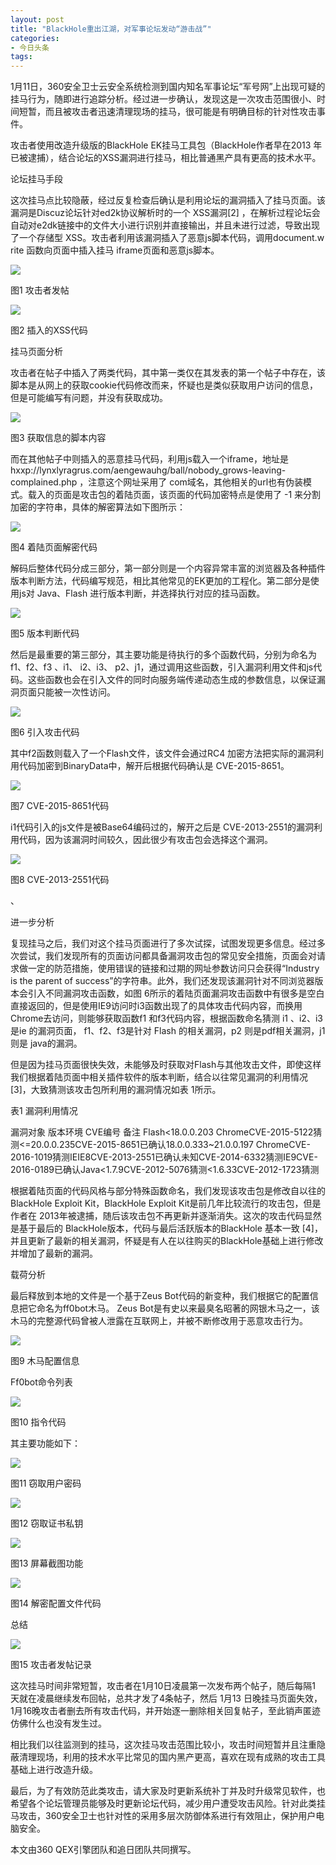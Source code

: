```yaml
---
layout: post
title: "BlackHole重出江湖，对军事论坛发动“游击战”"
categories:
- 今日头条
tags:
---
```

1月11日，360安全卫士云安全系统检测到国内知名军事论坛“军号网”上出现可疑的挂马行为，随即进行追踪分析。经过进一步确认，发现这是一次攻击范围很小、时间短暂，而且被攻击者迅速清理现场的挂马，很可能是有明确目标的针对性攻击事件。

攻击者使用改造升级版的BlackHole EK挂马工具包（BlackHole作者早在2013 年已被逮捕），结合论坛的XSS漏洞进行挂马，相比普通黑产具有更高的技术水平。

论坛挂马手段

这次挂马点比较隐蔽，经过反复检查后确认是利用论坛的漏洞插入了挂马页面。该漏洞是Discuz论坛针对ed2k协议解析时的一个 XSS漏洞[2] ，在解析过程论坛会自动对e2dk链接中的文件大小进行识别并直接输出，并且未进行过滤，导致出现了一个存储型 XSS。攻击者利用该漏洞插入了恶意js脚本代码，调用document.w rite 函数向页面中插入挂马 iframe页面和恶意js脚本。

![](http://p3.pstatp.com/large/159e00012bd3ee624fd3)

图1 攻击者发帖

![](http://p2.pstatp.com/large/153700056e28da91f24e)

图2 插入的XSS代码

挂马页面分析

攻击者在帖子中插入了两类代码，其中第一类仅在其发表的第一个帖子中存在，该脚本是从网上的获取cookie代码修改而来，怀疑也是类似获取用户访问的信息，但是可能编写有问题，并没有获取成功。

![](http://p3.pstatp.com/large/159e0001311d6c8ace0e)

图3 获取信息的脚本内容

而在其他帖子中则插入的恶意挂马代码，利用js载入一个iframe，地址是hxxp://lynxlyragrus.com/aengewauhg/ball/nobody_grows-leaving-complained.php ，注意这个网址采用了 com域名，其他相关的url也有伪装模式。载入的页面是攻击包的着陆页面，该页面的代码加密特点是使用了 -1 来分割加密的字符串，具体的解密算法如下图所示：

![](http://p3.pstatp.com/large/15a200071ec28e869ed8)

图4 着陆页面解密代码



解码后整体代码分成三部分，第一部分则是一个内容异常丰富的浏览器及各种插件版本判断方法，代码编写规范，相比其他常见的EK更加的工程化。第二部分是使用js对 Java、Flash 进行版本判断，并选择执行对应的挂马函数。

![](http://p3.pstatp.com/large/15a0000735e528511742)

图5 版本判断代码



然后是最重要的第三部分，其主要功能是待执行的多个函数代码，分别为命名为f1、f2、f3 、i1、 i2、i3、 p2、j1，通过调用这些函数，引入漏洞利用文件和js代码。这些函数也会在引入文件的同时向服务端传递动态生成的参数信息，以保证漏洞页面只能被一次性访问。

![](http://p1.pstatp.com/large/15a200071fc3202d17b0)

图6 引入攻击代码



其中f2函数则载入了一个Flash文件，该文件会通过RC4 加密方法把实际的漏洞利用代码加密到BinaryData中，解开后根据代码确认是 CVE-2015-8651。

![](http://p9.pstatp.com/large/15a6000167348a1862ac)

图7 CVE-2015-8651代码



i1代码引入的js文件是被Base64编码过的，解开之后是 CVE-2013-2551的漏洞利用代码，因为该漏洞时间较久，因此很少有攻击包会选择这个漏洞。

![](http://p3.pstatp.com/large/15a6000167a56d9c0de3)

图8 CVE-2013-2551代码



、

进一步分析

复现挂马之后，我们对这个挂马页面进行了多次试探，试图发现更多信息。经过多次尝试，我们发现所有的页面访问都具备漏洞攻击包的常见安全措施，页面会对请求做一定的防范措施，使用错误的链接和过期的网址参数访问只会获得“Industry is the parent of success”的字符串。此外，我们还发现该漏洞针对不同浏览器版本会引入不同漏洞攻击函数，如图 6所示的着陆页面漏洞攻击函数中有很多是空白直接返回的，但是使用IE9访问时i3函数出现了的具体攻击代码内容，而换用 Chrome去访问，则能够获取函数f1 和f3代码内容，根据函数命名猜测 i1 、i2、i3是ie 的漏洞页面， f1、f2、f3是针对 Flash 的相关漏洞，p2 则是pdf相关漏洞，j1 则是 java的漏洞。

但是因为挂马页面很快失效，未能够及时获取对Flash与其他攻击文件，即使这样我们根据着陆页面中相关插件软件的版本判断，结合以往常见漏洞的利用情况[3]，大致猜测该攻击包所利用的漏洞情况如表 1所示。

表1 漏洞利用情况

漏洞对象 版本环境 CVE编号 备注 Flash<18.0.0.203 ChromeCVE-2015-5122猜测<=20.0.0.235CVE-2015-8651已确认18.0.0.333~21.0.0.197 ChromeCVE-2016-1019猜测IEIE8CVE-2013-2551已确认未知CVE-2014-6332猜测IE9CVE-2016-0189已确认Java<1.7.9CVE-2012-5076猜测<1.6.33CVE-2012-1723猜测

根据着陆页面的代码风格与部分特殊函数命名，我们发现该攻击包是修改自以往的BlackHole Exploit Kit，BlackHole Exploit Kit是前几年比较流行的攻击包，但是作者在 2013年被逮捕，随后该攻击包不再更新并逐渐消失。这次的攻击代码显然是基于最后的 BlackHole版本，代码与最后活跃版本的BlackHole 基本一致 [4]，并且更新了最新的相关漏洞，怀疑是有人在以往购买的BlackHole基础上进行修改并增加了最新的漏洞。

载荷分析

最后释放到本地的文件是一个基于Zeus Bot代码的新变种，我们根据它的配置信息把它命名为ff0bot木马。 Zeus Bot是有史以来最臭名昭著的网银木马之一，该木马的完整源代码曾被人泄露在互联网上，并被不断修改用于恶意攻击行为。

![](http://p3.pstatp.com/large/15a2000721a88c9c23b7)

图9 木马配置信息



Ff0bot命令列表

![](http://p9.pstatp.com/large/15a6000168d176d0b061)

图10 指令代码



其主要功能如下：

![](http://p3.pstatp.com/large/15a200072225707ebcbc)



图11 窃取用户密码

![](http://p1.pstatp.com/large/15a0000738d3675029d6)

图12 窃取证书私钥

![](http://p3.pstatp.com/large/15a2000722ddb221fade)

图13 屏幕截图功能

![](http://p2.pstatp.com/large/153a0000e45b5099b7c4)

图14 解密配置文件代码

总结

![](http://p1.pstatp.com/large/15a20007232931f5938b)

图15 攻击者发帖记录



这次挂马时间非常短暂，攻击者在1月10日凌晨第一次发布两个帖子，随后每隔1 天就在凌晨继续发布回帖，总共才发了4条帖子，然后 1月13 日晚挂马页面失效， 1月16晚攻击者删去所有攻击代码，并开始逐一删除相关回复帖子，至此销声匿迹仿佛什么也没有发生过。

相比我们以往监测到的挂马，这次挂马攻击范围比较小，攻击时间短暂并且注重隐蔽清理现场，利用的技术水平比常见的国内黑产更高，喜欢在现有成熟的攻击工具基础上进行改造升级。

最后，为了有效防范此类攻击，请大家及时更新系统补丁并及时升级常见软件，也希望各个论坛管理员能够及时更新论坛代码，减少用户遭受攻击风险。针对此类挂马攻击，360安全卫士也针对性的采用多层次防御体系进行有效阻止，保护用户电脑安全。

本文由360 QEX引擎团队和追日团队共同撰写。